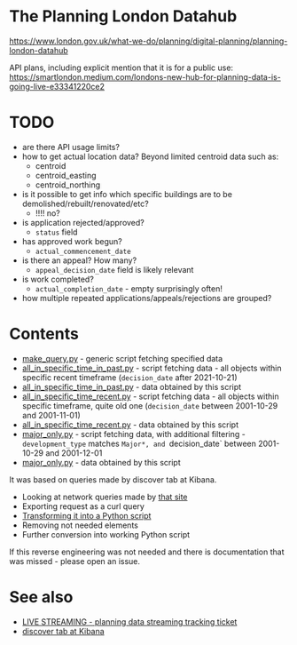 # The Planning London Datahub
https://www.london.gov.uk/what-we-do/planning/digital-planning/planning-london-datahub

API plans, including explicit mention that it is for a public use: https://smartlondon.medium.com/londons-new-hub-for-planning-data-is-going-live-e33341220ce2

# TODO
- are there API usage limits?
- how to get actual location data? Beyond limited centroid data such as:
    - centroid
    - centroid_easting
    - centroid_northing
- is it possible to get info which specific buildings are to be demolished/rebuilt/renovated/etc?
    - !!!! no?
- is application rejected/approved?
	- `status` field
- has approved work begun?
	- `actual_commencement_date`
- is there an appeal? How many?
	- `appeal_decision_date` field is likely relevant
- is work completed?
	- `actual_completion_date` - empty surprisingly often!
- how multiple repeated applications/appeals/rejections are grouped?

# Contents

- [make_query.py](make_query.py) - generic script fetching specified data
- [all_in_specific_time_in_past.py](all_in_specific_time_in_past.py) - script fetching data - all objects within specific recent timeframe (`decision_date` after 2021-10-21)
- [all_in_specific_time_in_past.py](all_in_specific_time_in_past.py) - data obtained by this script
- [all_in_specific_time_recent.py](all_in_specific_time_recent.py) - script fetching data - all objects within specific timeframe, quite old one (`decision_date` between 2001-10-29 and 2001-11-01)
- [all_in_specific_time_recent.py](all_in_specific_time_recent.py) - data obtained by this script
- [major_only.py](major_only.py) - script fetching data, with additional filtering - `development_type` matches `Major*, and `decision_date` between 2001-10-29 and 2001-12-01
- [major_only.py](major_only.py) - data obtained by this script

It was based on queries made by discover tab at Kibana.
* Looking at network queries made by [that site](https://planningdata.london.gov.uk/dashboard/app/discover#/?_g=(filters:!(),refreshInterval:(pause:!t,value:0),time:(from:now-1y,to:now)))
* Exporting request as a curl query
* [Transforming it into a Python script](https://reqbin.com/req/python/c-xgafmluu/convert-curl-to-python-requests)
* Removing not needed elements
* Further conversion into working Python script

If this reverse engineering was not needed and there is documentation that was missed - please open an issue.

# See also

* [LIVE STREAMING - planning data streaming tracking ticket](https://github.com/colouring-london/colouring-london/issues/685)
* [discover tab at Kibana](https://planningdata.london.gov.uk/dashboard/app/discover#/?_g=(filters:!(),refreshInterval:(pause:!t,value:0),time:(from:now-1y,to:now)))